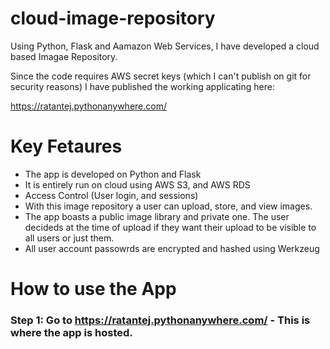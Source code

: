 # cloud-image-repository
 
Using Python, Flask and Aamazon Web Services, I have developed a cloud based Imagae Repository.

Since the code requires AWS secret keys (which I can't publish on git for security reasons) I have published the working applicating here: 

https://ratantej.pythonanywhere.com/ 


# Key Fetaures

- The app is developed on Python and Flask
- It is entirely run on cloud using AWS S3, and AWS RDS
- Access Control (User login, and sessions)
- With this image repository a user can upload, store, and view images. 
- The app boasts a public image library and private one. The user decideds at the time of upload if they want their upload to be visible to all users or just them. 
- All user account passowrds are encrypted and hashed using Werkzeug


# How to use the App

### Step 1: Go to https://ratantej.pythonanywhere.com/  - This is where the app is hosted. 
